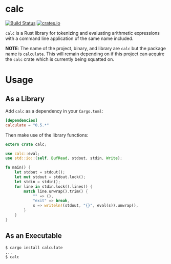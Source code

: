 # calc
[![Build Status](https://travis-ci.org/redox-os/calc.svg?branch=master)](https://travis-ci.org/redox-os/calc)
[![crates.io](https://meritbadge.herokuapp.com/calculate)](https://crates.io/crates/calculate)


`calc` is a Rust library for tokenizing and evaluating arithmetic expressions with a command line application of the same name included.

**NOTE**: The name of the project, binary, and library are `calc` but the package name is `calculate`. This will remain depending on if this project can acquire the `calc` crate which is currently being squatted on.

# Usage

## As a Library

Add `calc` as a dependency in your `Cargo.toml`:
```toml
[dependencies]
calculate = "0.5.*"
```

Then make use of the library functions:
```rust
extern crate calc;

use calc::eval;
use std::io::{self, BufRead, stdout, stdin, Write};

fn main() {
    let stdout = stdout();
    let mut stdout = stdout.lock();
    let stdin = stdin();
    for line in stdin.lock().lines() {
        match line.unwrap().trim() {
            "" => (),
            "exit" => break,
            s => writeln!(stdout, "{}", eval(s)).unwrap(),
        }
    }
}
```

## As an Executable

```bash
$ cargo install calculate
...
$ calc
```
